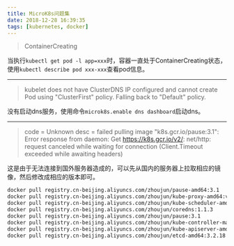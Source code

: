 ```yaml
---
title: MicroK8s问题集
date: 2018-12-28 16:39:35
tags: [kubernetes, docker]
---
```


> ContainerCreating

当执行`kubectl get pod -l app=xxx`时，容器一直处于ContainerCreating状态，
使用`kubectl describe pod xxx-xxx`查看pod信息。

----

> kubelet does not have ClusterDNS IP configured and cannot create Pod using "ClusterFirst" policy. Falling back to "Default" policy.

没有启动dns服务，使用命令`microk8s.enable dns dashboard`启动dns。

----

> code = Unknown desc = failed pulling image "k8s.gcr.io/pause:3.1": Error response from daemon: Get https://k8s.gcr.io/v2/: net/http: request canceled while waiting for connection (Client.Timeout exceeded while awaiting headers)

这是由于无法连接到国外服务器造成的，可以先从国内的服务器上拉取相应的镜像，然后修改成相应的版本即可。<!--more-->

```bash
docker pull registry.cn-beijing.aliyuncs.com/zhoujun/pause-amd64:3.1
docker pull registry.cn-beijing.aliyuncs.com/zhoujun/kube-proxy-amd64:v1.11.3
docker pull registry.cn-beijing.aliyuncs.com/zhoujun/kube-scheduler-amd64:v1.11.3
docker pull registry.cn-beijing.aliyuncs.com/zhoujun/coredns:1.1.3
docker pull registry.cn-beijing.aliyuncs.com/zhoujun/pause:3.1
docker pull registry.cn-beijing.aliyuncs.com/zhoujun/kube-controller-manager-amd64:v1.11.3
docker pull registry.cn-beijing.aliyuncs.com/zhoujun/kube-apiserver-amd64:v1.11.3
docker pull registry.cn-beijing.aliyuncs.com/zhoujun/etcd-amd64:3.2.18
```
